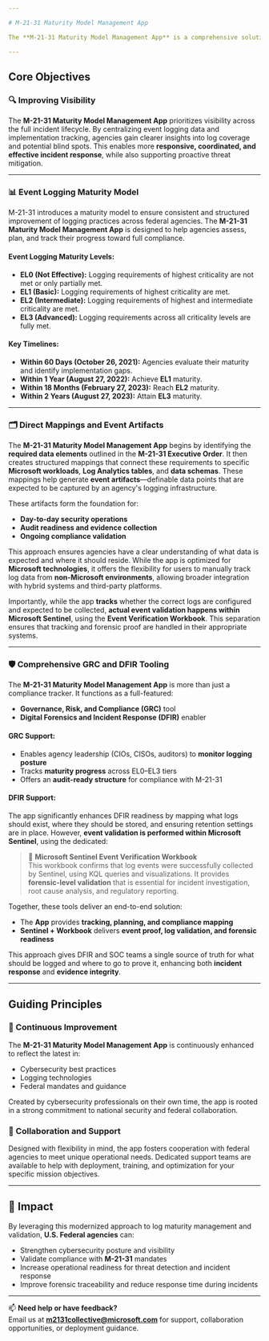 ```yaml
---

# M-21-31 Maturity Model Management App

The **M-21-31 Maturity Model Management App** is a comprehensive solution designed to strengthen the cybersecurity capabilities of U.S. Federal agencies. Aligned with **Executive Order 14028** and developed in response to **[Executive Order M-21-31]**(https://www.whitehouse.gov/wp-content/uploads/2021/08/M-21-31-Improving-the-Federal-Governments-Investigative-and-Remediation-Capabilities-Related-to-Cybersecurity-Incidents.pdf), this new offering enables agencies to manage and mature their event logging capabilities, validate compliance, and enhance visibility before, during, and after a cybersecurity incident.

---
```


## Core Objectives

### 🔍 Improving Visibility  
The **M-21-31 Maturity Model Management App** prioritizes visibility across the full incident lifecycle. By centralizing event logging data and implementation tracking, agencies gain clearer insights into log coverage and potential blind spots. This enables more **responsive, coordinated, and effective incident response**, while also supporting proactive threat mitigation.

---

### 📊 Event Logging Maturity Model  

M-21-31 introduces a maturity model to ensure consistent and structured improvement of logging practices across federal agencies. The **M-21-31 Maturity Model Management App** is designed to help agencies assess, plan, and track their progress toward full compliance.

#### Event Logging Maturity Levels:
- **EL0 (Not Effective):** Logging requirements of highest criticality are not met or only partially met.  
- **EL1 (Basic):** Logging requirements of highest criticality are met.  
- **EL2 (Intermediate):** Logging requirements of highest and intermediate criticality are met.  
- **EL3 (Advanced):** Logging requirements across all criticality levels are fully met.

#### Key Timelines:
- **Within 60 Days (October 26, 2021):** Agencies evaluate their maturity and identify implementation gaps.  
- **Within 1 Year (August 27, 2022):** Achieve **EL1** maturity.  
- **Within 18 Months (February 27, 2023):** Reach **EL2** maturity.  
- **Within 2 Years (August 27, 2023):** Attain **EL3** maturity.

---

### 🗂️ Direct Mappings and Event Artifacts

The **M-21-31 Maturity Model Management App** begins by identifying the **required data elements** outlined in the **M-21-31 Executive Order**. It then creates structured mappings that connect these requirements to specific **Microsoft workloads**, **Log Analytics tables**, and **data schemas**. These mappings help generate **event artifacts**—definable data points that are expected to be captured by an agency's logging infrastructure.

These artifacts form the foundation for:

- **Day-to-day security operations**  
- **Audit readiness and evidence collection**  
- **Ongoing compliance validation**

This approach ensures agencies have a clear understanding of what data is expected and where it should reside. While the app is optimized for **Microsoft technologies**, it offers the flexibility for users to manually track log data from **non-Microsoft environments**, allowing broader integration with hybrid systems and third-party platforms.

Importantly, while the app **tracks** whether the correct logs are configured and expected to be collected, **actual event validation happens within Microsoft Sentinel**, using the **Event Verification Workbook**. This separation ensures that tracking and forensic proof are handled in their appropriate systems.

---

### 🛡️ Comprehensive GRC and DFIR Tooling

The **M-21-31 Maturity Model Management App** is more than just a compliance tracker. It functions as a full-featured:

- **Governance, Risk, and Compliance (GRC)** tool  
- **Digital Forensics and Incident Response (DFIR)** enabler

#### GRC Support:
- Enables agency leadership (CIOs, CISOs, auditors) to **monitor logging posture**
- Tracks **maturity progress** across EL0–EL3 tiers
- Offers an **audit-ready structure** for compliance with M-21-31

#### DFIR Support:
The app significantly enhances DFIR readiness by mapping what logs should exist, where they should be stored, and ensuring retention settings are in place. However, **event validation is performed within Microsoft Sentinel**, using the dedicated:

> 🔎 **Microsoft Sentinel Event Verification Workbook**  
> This workbook confirms that log events were successfully collected by Sentinel, using KQL queries and visualizations. It provides **forensic-level validation** that is essential for incident investigation, root cause analysis, and regulatory reporting.

Together, these tools deliver an end-to-end solution:

- The **App** provides **tracking, planning, and compliance mapping**  
- **Sentinel + Workbook** delivers **event proof, log validation, and forensic readiness**

This approach gives DFIR and SOC teams a single source of truth for what should be logged and where to go to prove it, enhancing both **incident response** and **evidence integrity**.

---

## Guiding Principles

### 🔄 Continuous Improvement  
The **M-21-31 Maturity Model Management App** is continuously enhanced to reflect the latest in:

- Cybersecurity best practices  
- Logging technologies  
- Federal mandates and guidance  

Created by cybersecurity professionals on their own time, the app is rooted in a strong commitment to national security and federal collaboration.

### 🤝 Collaboration and Support  
Designed with flexibility in mind, the app fosters cooperation with federal agencies to meet unique operational needs. Dedicated support teams are available to help with deployment, training, and optimization for your specific mission objectives.

---

## 🚀 Impact  

By leveraging this modernized approach to log maturity management and validation, **U.S. Federal agencies** can:

- Strengthen cybersecurity posture and visibility  
- Validate compliance with **M-21-31** mandates  
- Increase operational readiness for threat detection and incident response  
- Improve forensic traceability and reduce response time during incidents  

---

📫 **Need help or have feedback?**  
Email us at **m2131collective@microsoft.com** for support, collaboration opportunities, or deployment guidance.

